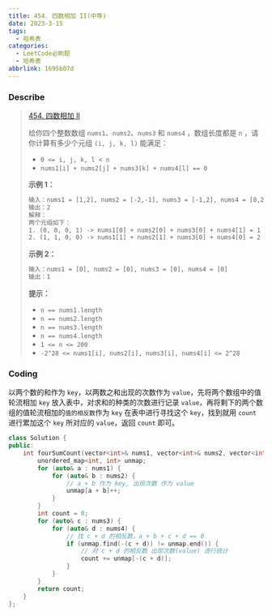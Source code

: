 ```yaml
---
title: 454. 四数相加 II(中等)
date: 2023-3-15
tags:
  - 哈希表
categories:
  - LeetCode必刷题
  - 哈希表
abbrlink: 1695b07d
---
```


### Describe

> [454. 四数相加 II](https://leetcode.cn/problems/4sum-ii/)
>
> 给你四个整数数组 `nums1`、`nums2`、`nums3` 和 `nums4` ，数组长度都是 `n` ，请你计算有多少个元组 `(i, j, k, l)` 能满足：
>
> - `0 <= i, j, k, l < n`
> - `nums1[i] + nums2[j] + nums3[k] + nums4[l] == 0`
>
> **示例 1：**
>
> ```txt
> 输入：nums1 = [1,2], nums2 = [-2,-1], nums3 = [-1,2], nums4 = [0,2]
> 输出：2
> 解释：
> 两个元组如下：
> 1. (0, 0, 0, 1) -> nums1[0] + nums2[0] + nums3[0] + nums4[1] = 1 + (-2) + (-1) + 2 = 0
> 2. (1, 1, 0, 0) -> nums1[1] + nums2[1] + nums3[0] + nums4[0] = 2 + (-1) + (-1) + 0 = 0
> ```
>
> **示例 2：**
>
> ```txt
> 输入：nums1 = [0], nums2 = [0], nums3 = [0], nums4 = [0]
> 输出：1
> ```
>
>  **提示：**
>
> - `n == nums1.length`
> - `n == nums2.length`
> - `n == nums3.length`
> - `n == nums4.length`
> - `1 <= n <= 200`
> - `-2^28 <= nums1[i], nums2[i], nums3[i], nums4[i] <= 2^28`

### Coding

以两个数的和作为 `key`，以两数之和出现的次数作为 `value`，先将两个数组中的值轮流相加 `key` 放入表中，对求和的种类的次数进行记录 `value`，再将剩下的两个数组的值轮流相加的`值的相反数`作为 `key` 在表中进行寻找这个 `key`，找到就用 `count` 进行累加这个 `key` 所对应的 `value`，返回 `count` 即可。 

```cpp
class Solution {
public:
    int fourSumCount(vector<int>& nums1, vector<int>& nums2, vector<int>& nums3, vector<int>& nums4) {
        unordered_map<int, int> unmap;
        for (auto& a : nums1) {
            for (auto& b : nums2) {
                // a + b 作为 key, 出现次数 作为 value
                unmap[a + b]++;
            }
        }
        int count = 0;
        for (auto& c : nums3) {
            for (auto& d : nums4) {
                // 找 c + d 的相反数，a + b + c + d == 0
                if (unmap.find(-(c + d)) != unmap.end()) {
                    // 对 c + d 的相反数 出现次数(value) 进行统计
                    count += unmap[-(c + d)];
                }
            }
        }
        return count;
    }
};
```

